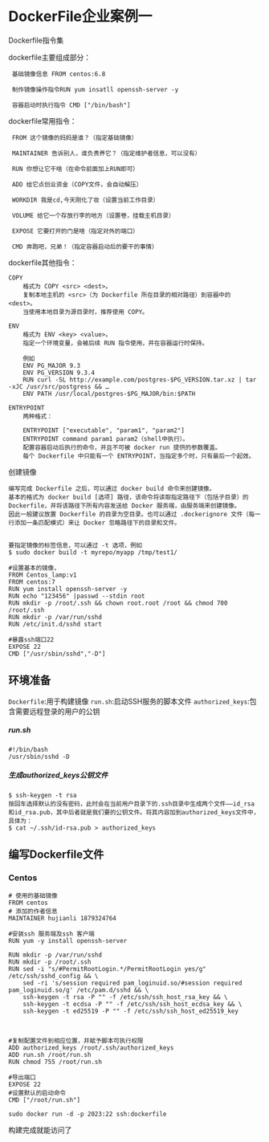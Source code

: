 # DockerFile企业案例一

Dockerfile指令集
 
 dockerfile主要组成部分：

     基础镜像信息 FROM centos:6.8

     制作镜像操作指令RUN yum insatll openssh-server -y

     容器启动时执行指令 CMD ["/bin/bash"]
     
     
dockerfile常用指令：

     FROM 这个镜像的妈妈是谁？（指定基础镜像）

     MAINTAINER 告诉别人，谁负责养它？（指定维护者信息，可以没有）

     RUN 你想让它干啥（在命令前面加上RUN即可）

     ADD 给它点创业资金（COPY文件，会自动解压）

     WORKDIR 我是cd,今天刚化了妆（设置当前工作目录）

     VOLUME 给它一个存放行李的地方（设置卷，挂载主机目录）

     EXPOSE 它要打开的门是啥（指定对外的端口）

     CMD 奔跑吧，兄弟！（指定容器启动后的要干的事情）
     
dockerfile其他指令： 

    COPY
        格式为 COPY <src> <dest>。
        复制本地主机的 <src>（为 Dockerfile 所在目录的相对路径）到容器中的 <dest>。
        当使用本地目录为源目录时，推荐使用 COPY。

    ENV
        格式为 ENV <key> <value>。
        指定一个环境变量，会被后续 RUN 指令使用，并在容器运行时保持。
        
        例如    
        ENV PG_MAJOR 9.3
        ENV PG_VERSION 9.3.4
        RUN curl -SL http://example.com/postgres-$PG_VERSION.tar.xz | tar -xJC /usr/src/postgress && …
        ENV PATH /usr/local/postgres-$PG_MAJOR/bin:$PATH

    ENTRYPOINT
        两种格式：
        
        ENTRYPOINT ["executable", "param1", "param2"]
        ENTRYPOINT command param1 param2（shell中执行）。
        配置容器启动后执行的命令，并且不可被 docker run 提供的参数覆盖。
        每个 Dockerfile 中只能有一个 ENTRYPOINT，当指定多个时，只有最后一个起效。
    

    
创建镜像

    编写完成 Dockerfile 之后，可以通过 docker build 命令来创建镜像。
    基本的格式为 docker build [选项] 路径，该命令将读取指定路径下（包括子目录）的 Dockerfile，并将该路径下所有内容发送给 Docker 服务端，由服务端来创建镜像。
    因此一般建议放置 Dockerfile 的目录为空目录。也可以通过 .dockerignore 文件（每一行添加一条匹配模式）来让 Docker 忽略路径下的目录和文件。
    
    
    要指定镜像的标签信息，可以通过 -t 选项，例如
    $ sudo docker build -t myrepo/myapp /tmp/test1/


``` 
#设置基本的镜像，
FROM Centos_lamp:v1
FROM centos:7
RUN yum install openssh-server -y 
RUN echo "123456" |passwd --stdin root
RUN mkdir -p /root/.ssh && chown root.root /root && chmod 700 /root/.ssh
RUN mkdir -p /var/run/sshd
RUN /etc/init.d/sshd start 

#暴露ssh端口22
EXPOSE 22
CMD ["/usr/sbin/sshd","-D"]

```
## 环境准备
`Dockerfile`:用于构建镜像
`run.sh`:启动SSH服务的脚本文件
`authorized_keys`:包含需要远程登录的用户的公钥

##### run.sh
```
#!/bin/bash
/usr/sbin/sshd -D
```
##### 生成authorized_keys公钥文件
```
$ ssh-keygen -t rsa
按回车选择默认的没有密码，此时会在当前用户目录下的.ssh目录中生成两个文件——id_rsa
和id_rsa.pub，其中后者就是我们要的公钥文件。将其内容加到authorized_keys文件中，具体为：
$ cat ~/.ssh/id-rsa.pub > authorized_keys
```

## 编写Dockerfile文件

### Centos
```
# 使用的基础镜像
FROM centos
# 添加的作者信息
MAINTAINER hujianli 1879324764

#安装ssh 服务端及ssh 客户端
RUN yum -y install openssh-server

RUN mkdir -p /var/run/sshd
RUN mkdir -p /root/.ssh
RUN sed -i "s/#PermitRootLogin.*/PermitRootLogin yes/g" /etc/ssh/sshd_config && \
    sed -ri 's/session required pam_loginuid.so/#session required pam_loginuid.so/g' /etc/pam.d/sshd && \
    ssh-keygen -t rsa -P "" -f /etc/ssh/ssh_host_rsa_key && \
    ssh-keygen -t ecdsa -P "" -f /etc/ssh/ssh_host_ecdsa_key && \
    ssh-keygen -t ed25519 -P "" -f /etc/ssh/ssh_host_ed25519_key



#复制配置文件到相应位置，并赋予脚本可执行权限
ADD authorized_keys /root/.ssh/authorized_keys
ADD run.sh /root/run.sh
RUN chmod 755 /root/run.sh

#导出端口
EXPOSE 22
#设置默认的启动命令
CMD ["/root/run.sh"]

```

`sudo docker run -d -p 2023:22 ssh:dockerfile`

构建完成就能访问了